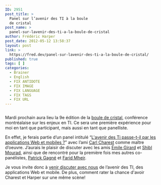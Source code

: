 ```yaml
---
ID: 2951
post_title: >
  Panel sur l’avenir des TI à la boule
  de cristal
post_name: >
  panel-sur-lavenir-des-ti-a-la-boule-de-cristal
author: Frédéric Harper
post_date: 2012-05-12 13:58:37
layout: post
link: >
  https://fred.dev/panel-sur-lavenir-des-ti-a-la-boule-de-cristal/
published: true
tags: [ ]
categories:
  - Brainer
  - English
  - FIX ANTIDOTE
  - FIX IMAGE
  - FIX LANGUAGE
  - FIX TAGS
  - FIX URL
---
```

<figure><img title="2012-05-12_0958" src="http://fred.dev/wp-content/uploads/2012/05/2012-05-12_0958.png" alt=""/></figure><p>Mardi prochain aura lieu la 9e édition de la <a href="https://bouledecristal-montreal.com" target="_blank" rel="noopener noreferrer">boule de cristal</a>, conférence montréalaise sur les enjeux en TI. Ce sera une première expérience pour moi en tant que participant, mais aussi en tant que panelliste.</p><p>En effet, je ferais partie d’un panel intitulé “<a href="https://bouledecristal-montreal.com/conferencier/frederic-harper/" target="_blank" rel="noopener noreferrer">L'avenir des Ti passe-t-il par les applications Web et mobiles ?</a>” avec l’ami <a href="https://www.carlcharest.com/" target="_blank" rel="noopener noreferrer">Carl Charest</a> comme maître d’oeuvre. J’aurais le plaisir de discuter avec les amis <a href="https://twitter.com/#!/emilegirard" target="_blank" rel="noopener noreferrer">Émile Girard</a> et <a href="https://twitter.com/#!/shibl" target="_blank" rel="noopener noreferrer">Shibl Mourad</a>, ainsi que de rencontré pour la première fois mes autres co-panélistes, <a href="https://www.linkedin.com/in/patgagne" target="_blank" rel="noopener noreferrer">Patrick Gagné</a> et <a href="https://twitter.com/#!/fmheir" target="_blank" rel="noopener noreferrer">Farid Mheir</a>.</p><p>Je vous invite donc à <a href="https://inscription.bouledecristal-montreal.com/" target="_blank" rel="noopener noreferrer">venir discuter avec nous</a> de l’avenir des TI, des applications Web et mobile. De plus, comment rater la chance d'avoir Charest et Harper sur une même scène!</p> 